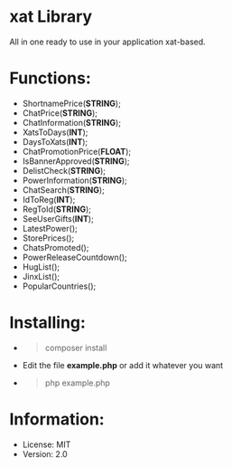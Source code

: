 # xat Library
All in one ready to use in your application xat-based.

# Functions:
* ShortnamePrice(**STRING**);
* ChatPrice(**STRING**);
* ChatInformation(**STRING**);
* XatsToDays(**INT**);
* DaysToXats(**INT**);
* ChatPromotionPrice(**FLOAT**);
* IsBannerApproved(**STRING**);
* DelistCheck(**STRING**);
* PowerInformation(**STRING**);
* ChatSearch(**STRING**);
* IdToReg(**INT**);
* RegToId(**STRING**);
* SeeUserGifts(**INT**);
* LatestPower();
* StorePrices();
* ChatsPromoted();
* PowerReleaseCountdown();
* HugList();
* JinxList();
* PopularCountries();

# Installing:
* >composer install
* Edit the file **example.php** or add it whatever you want
* >php example.php 

# Information:
* License: MIT
* Version: 2.0
